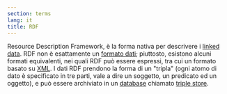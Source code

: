 ```yaml
---
section: terms
lang: it
title: RDF
---
```

Resource Description Framework, è la forma nativa per descrivere i [linked data](/glossary/en/linked-data/). RDF non è esattamente un [formato dati](/glossary/it/data-format/); piuttosto, esistono alcuni formati equivalenti, nei quali RDF può essere espressi, tra cui un formato basato su [XML](/glossary/it/xml/). I dati RDF prendono la forma di un "tripla" (ogni atomo di dato è specificato in tre parti, vale a dire un soggetto, un predicato ed un oggetto), e può essere archiviato in un [database](/glossary/it/database/) chiamato [triple store](/glossary/it/triple-store/).
